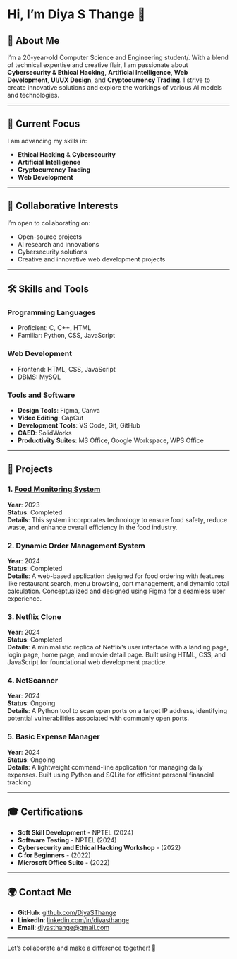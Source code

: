 # Hi, I’m Diya S Thange 👋

## 🌟 About Me
I’m a 20-year-old Computer Science and Engineering student/. With a blend of technical expertise and creative flair, I am passionate about **Cybersecurity & Ethical Hacking**, **Artificial Intelligence**, **Web Development**, **UI/UX Design**, and **Cryptocurrency Trading**. I strive to create innovative solutions and explore the workings of various AI models and technologies.

---

## 💼 Current Focus
I am advancing my skills in:
- **Ethical Hacking** & **Cybersecurity**
- **Artificial Intelligence**
- **Cryptocurrency Trading**
- **Web Development**

---

## 🤝 Collaborative Interests
I’m open to collaborating on:
- Open-source projects
- AI research and innovations
- Cybersecurity solutions
- Creative and innovative web development projects

---

## 🛠️ Skills and Tools
### **Programming Languages**
- Proficient: C, C++, HTML
- Familiar: Python, CSS, JavaScript

### **Web Development**
- Frontend: HTML, CSS, JavaScript
- DBMS: MySQL

### **Tools and Software**
- **Design Tools**: Figma, Canva
- **Video Editing**: CapCut
- **Development Tools**: VS Code, Git, GitHub
- **CAED**: SolidWorks
- **Productivity Suites**: MS Office, Google Workspace, WPS Office

---

## 📂 Projects
### 1. [Food Monitoring System](https://github.com/DiyaSThange)
**Year**: 2023  
**Status**: Completed  
**Details**: This system incorporates technology to ensure food safety, reduce waste, and enhance overall efficiency in the food industry.  

### 2. Dynamic Order Management System  
**Year**: 2024  
**Status**: Completed  
**Details**: A web-based application designed for food ordering with features like restaurant search, menu browsing, cart management, and dynamic total calculation. Conceptualized and designed using Figma for a seamless user experience.

### 3. Netflix Clone  
**Year**: 2024  
**Status**: Completed  
**Details**: A minimalistic replica of Netflix’s user interface with a landing page, login page, home page, and movie detail page. Built using HTML, CSS, and JavaScript for foundational web development practice.

### 4. NetScanner  
**Year**: 2024  
**Status**: Ongoing  
**Details**: A Python tool to scan open ports on a target IP address, identifying potential vulnerabilities associated with commonly open ports.

### 5. Basic Expense Manager  
**Year**: 2024  
**Status**: Ongoing  
**Details**: A lightweight command-line application for managing daily expenses. Built using Python and SQLite for efficient personal financial tracking.

---

## 🎓 Certifications
- **Soft Skill Development** - NPTEL (2024)  
- **Software Testing** - NPTEL (2024)  
- **Cybersecurity and Ethical Hacking Workshop** - (2022)  
- **C for Beginners** - (2022)  
- **Microsoft Office Suite** - (2022)  

---

## 🌍 Contact Me
- **GitHub**: [github.com/DiyaSThange](https://github.com/DiyaSThange)  
- **LinkedIn**: [linkedin.com/in/diyasthange](https://www.linkedin.com/in/diyasthange/)  
- **Email**: [diyasthange@gmail.com](mailto:diyasthange@gmail.com)

---

Let’s collaborate and make a difference together! 🚀
